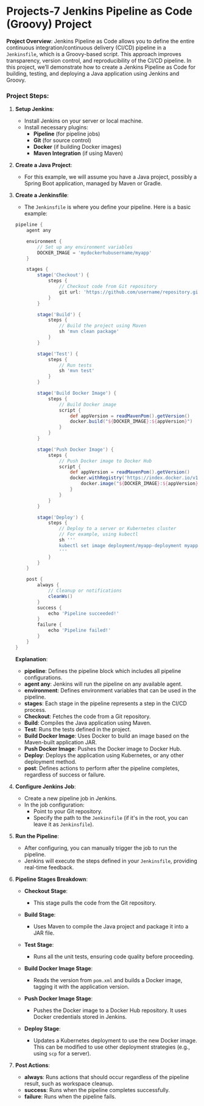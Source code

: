<h1>Projects-7 Jenkins Pipeline as Code (Groovy) Project</h1>

**Project Overview**:
Jenkins Pipeline as Code allows you to define the entire continuous integration/continuous delivery (CI/CD) pipeline in a `Jenkinsfile`, which is a Groovy-based script. This approach improves transparency, version control, and reproducibility of the CI/CD pipeline. In this project, we’ll demonstrate how to create a Jenkins Pipeline as Code for building, testing, and deploying a Java application using Jenkins and Groovy.

### **Project Steps**:

1. **Setup Jenkins**:
   - Install Jenkins on your server or local machine.
   - Install necessary plugins: 
     - **Pipeline** (for pipeline jobs)
     - **Git** (for source control)
     - **Docker** (if building Docker images)
     - **Maven Integration** (if using Maven)

2. **Create a Java Project**:
   - For this example, we will assume you have a Java project, possibly a Spring Boot application, managed by Maven or Gradle.

3. **Create a Jenkinsfile**:
   - The `Jenkinsfile` is where you define your pipeline. Here is a basic example:

   ```groovy
   pipeline {
       agent any

       environment {
           // Set up any environment variables
           DOCKER_IMAGE = 'mydockerhubusername/myapp'
       }

       stages {
           stage('Checkout') {
               steps {
                   // Checkout code from Git repository
                   git url: 'https://github.com/username/repository.git', branch: 'main'
               }
           }

           stage('Build') {
               steps {
                   // Build the project using Maven
                   sh 'mvn clean package'
               }
           }

           stage('Test') {
               steps {
                   // Run tests
                   sh 'mvn test'
               }
           }

           stage('Build Docker Image') {
               steps {
                   // Build Docker image
                   script {
                       def appVersion = readMavenPom().getVersion()
                       docker.build("${DOCKER_IMAGE}:${appVersion}")
                   }
               }
           }

           stage('Push Docker Image') {
               steps {
                   // Push Docker image to Docker Hub
                   script {
                       def appVersion = readMavenPom().getVersion()
                       docker.withRegistry('https://index.docker.io/v1/', 'docker-hub-credentials') {
                           docker.image("${DOCKER_IMAGE}:${appVersion}").push()
                       }
                   }
               }
           }

           stage('Deploy') {
               steps {
                   // Deploy to a server or Kubernetes cluster
                   // For example, using kubectl
                   sh '''
                   kubectl set image deployment/myapp-deployment myapp=${DOCKER_IMAGE}:${appVersion}
                   '''
               }
           }
       }

       post {
           always {
               // Cleanup or notifications
               cleanWs()
           }
           success {
               echo 'Pipeline succeeded!'
           }
           failure {
               echo 'Pipeline failed!'
           }
       }
   }
   ```

   **Explanation**:
   - **pipeline**: Defines the pipeline block which includes all pipeline configurations.
   - **agent any**: Jenkins will run the pipeline on any available agent.
   - **environment**: Defines environment variables that can be used in the pipeline.
   - **stages**: Each stage in the pipeline represents a step in the CI/CD process.
   - **Checkout**: Fetches the code from a Git repository.
   - **Build**: Compiles the Java application using Maven.
   - **Test**: Runs the tests defined in the project.
   - **Build Docker Image**: Uses Docker to build an image based on the Maven-built application JAR.
   - **Push Docker Image**: Pushes the Docker image to Docker Hub.
   - **Deploy**: Deploys the application using Kubernetes, or any other deployment method.
   - **post**: Defines actions to perform after the pipeline completes, regardless of success or failure.

4. **Configure Jenkins Job**:
   - Create a new pipeline job in Jenkins.
   - In the job configuration:
     - Point to your Git repository.
     - Specify the path to the `Jenkinsfile` (if it's in the root, you can leave it as `Jenkinsfile`).

5. **Run the Pipeline**:
   - After configuring, you can manually trigger the job to run the pipeline.
   - Jenkins will execute the steps defined in your `Jenkinsfile`, providing real-time feedback.

6. **Pipeline Stages Breakdown**:

   - **Checkout Stage**: 
     - This stage pulls the code from the Git repository.
   
   - **Build Stage**: 
     - Uses Maven to compile the Java project and package it into a JAR file.
   
   - **Test Stage**: 
     - Runs all the unit tests, ensuring code quality before proceeding.
   
   - **Build Docker Image Stage**: 
     - Reads the version from `pom.xml` and builds a Docker image, tagging it with the application version.
   
   - **Push Docker Image Stage**: 
     - Pushes the Docker image to a Docker Hub repository. It uses Docker credentials stored in Jenkins.
   
   - **Deploy Stage**: 
     - Updates a Kubernetes deployment to use the new Docker image. This can be modified to use other deployment strategies (e.g., using `scp` for a server).

7. **Post Actions**:
   - **always**: Runs actions that should occur regardless of the pipeline result, such as workspace cleanup.
   - **success**: Runs when the pipeline completes successfully.
   - **failure**: Runs when the pipeline fails.
